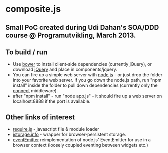 # composite.js
## Small PoC created during Udi Dahan's SOA/DDD course @ Programutvikling, March 2013.

## To build / run

* Use [bower](http://twitter.github.com/bower/) to install client-side dependencies (currently jQuery), or download [jQuery](http://jquery.com/download/) and place in components/jquery.
* You can fire up a simple web server with [node.js](http://nodejs.org/) - or just drop the folder into your favorite web server. If you go down the node.js path, run "npm install" inside the folder to pull down dependencies (currently only the [connect](http://www.senchalabs.org/connect/) middleware).
* after "npm install" - run "node app.js" - it should fire up a web server on localhost:8888 if the port is available.

## Other links of interest

* [require.js](http://requirejs.org/) - javascript file & module loader
* [jstorage.info](http://jstorage.info/) - wrapper for browser-persistent storage.
* [eventEmitter](https://github.com/Wolfy87/EventEmitter) reimplementation of node.js' EventEmitter for use in a browser context (loosely coupled eventing between widgets etc.)
